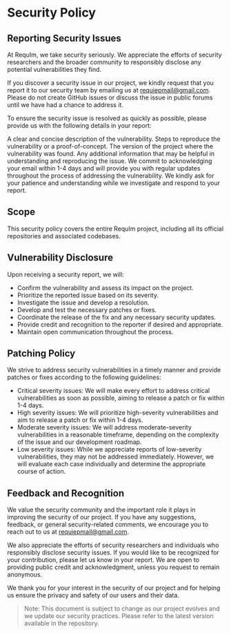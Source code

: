 
# Security Policy
## Reporting Security Issues
At RequIm, we take security seriously. We appreciate the efforts of security researchers and the broader community to responsibly disclose any potential vulnerabilities they find.

If you discover a security issue in our project, we kindly request that you report it to our security team by emailing us at requiepmail@gmail.com. Please do not create GitHub issues or discuss the issue in public forums until we have had a chance to address it.

To ensure the security issue is resolved as quickly as possible, please provide us with the following details in your report:

A clear and concise description of the vulnerability.
Steps to reproduce the vulnerability or a proof-of-concept.
The version of the project where the vulnerability was found.
Any additional information that may be helpful in understanding and reproducing the issue.
We commit to acknowledging your email within 1-4 days and will provide you with regular updates throughout the process of addressing the vulnerability. We kindly ask for your patience and understanding while we investigate and respond to your report.

## Scope
This security policy covers the entire RequIm project, including all its official repositories and associated codebases.

## Vulnerability Disclosure
Upon receiving a security report, we will:

- Confirm the vulnerability and assess its impact on the project.
- Prioritize the reported issue based on its severity.
- Investigate the issue and develop a resolution.
- Develop and test the necessary patches or fixes.
- Coordinate the release of the fix and any necessary security updates.
- Provide credit and recognition to the reporter if desired and appropriate.
- Maintain open communication throughout the process.
## Patching Policy
We strive to address security vulnerabilities in a timely manner and provide patches or fixes according to the following guidelines:

- Critical severity issues: We will make every effort to address critical vulnerabilities as soon as possible, aiming to release a patch or fix within 1-4 days.
- High severity issues: We will prioritize high-severity vulnerabilities and aim to release a patch or fix within 1-4 days.
- Moderate severity issues: We will address moderate-severity vulnerabilities in a reasonable timeframe, depending on the complexity of the issue and our development roadmap.
- Low severity issues: While we appreciate reports of low-severity vulnerabilities, they may not be addressed immediately. However, we will evaluate each case individually and determine the appropriate course of action.
## Feedback and Recognition
We value the security community and the important role it plays in improving the security of our project. If you have any suggestions, feedback, or general security-related comments, we encourage you to reach out to us at requiepmail@gmail.com.

We also appreciate the efforts of security researchers and individuals who responsibly disclose security issues. If you would like to be recognized for your contribution, please let us know in your report. We are open to providing public credit and acknowledgment, unless you request to remain anonymous.

We thank you for your interest in the security of our project and for helping us ensure the privacy and safety of our users and their data.

> Note: This document is subject to change as our project evolves and we update our security practices. Please refer to the latest version available in the repository.
